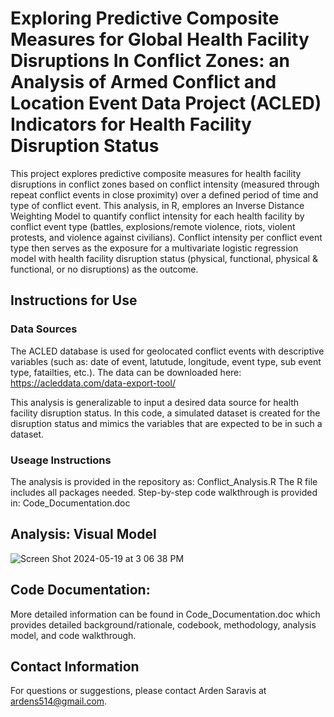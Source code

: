 # Exploring Predictive Composite Measures for Global Health Facility Disruptions In Conflict Zones: an Analysis of Armed Conflict and Location Event Data Project (ACLED) Indicators for Health Facility Disruption Status
This project explores predictive composite measures for health facility disruptions in conflict zones based on conflict intensity (measured through repeat conflict events in close proximity) over a defined period of time and type of conflict event. This analysis, in R, emplores an Inverse Distance Weighting Model to quantify conflict intensity for each health facility by conflict event type (battles, explosions/remote violence, riots, violent protests, and violence against civilians). Conflict intensity per conflict event type then serves as the exposure for a multivariate logistic regression model with health facility disruption status (physical, functional, physical & functional, or no disruptions) as the outcome.

## Instructions for Use
### Data Sources
The ACLED database is used for geolocated conflict events with descriptive variables (such as: date of event, latutude, longitude, event type, sub event type, fatailties, etc.). The data can be downloaded here: https://acleddata.com/data-export-tool/ 

This analysis is generalizable to input a desired data source for health facility disruption status. In this code, a simulated dataset is created for the disruption status and mimics the variables that are expected to be in such a dataset.

### Useage Instructions
The analysis is provided in the repository as: Conflict_Analysis.R
The R file includes all packages needed. Step-by-step code walkthrough is provided in: Code_Documentation.doc 

## Analysis: Visual Model
![Screen Shot 2024-05-19 at 3 06 38 PM](https://github.com/asaravis/Conflict-Events-Health-Facility-Disruption/assets/131823982/2f7bb9ff-1607-4caf-b056-58b3ee6a5595)

## Code Documentation: 
More detailed information can be found in Code_Documentation.doc which provides detailed background/rationale, codebook, methodology, analysis model, and code walkthrough. 

## Contact Information
For questions or suggestions, please contact Arden Saravis at ardens514@gmail.com.
